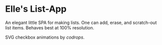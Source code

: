 # Elle's List-App
An elegant little SPA for making lists. One can add, erase, and scratch-out list items. Behaves best at 100% resolution.

SVG checkbox animations by *codrops*.

